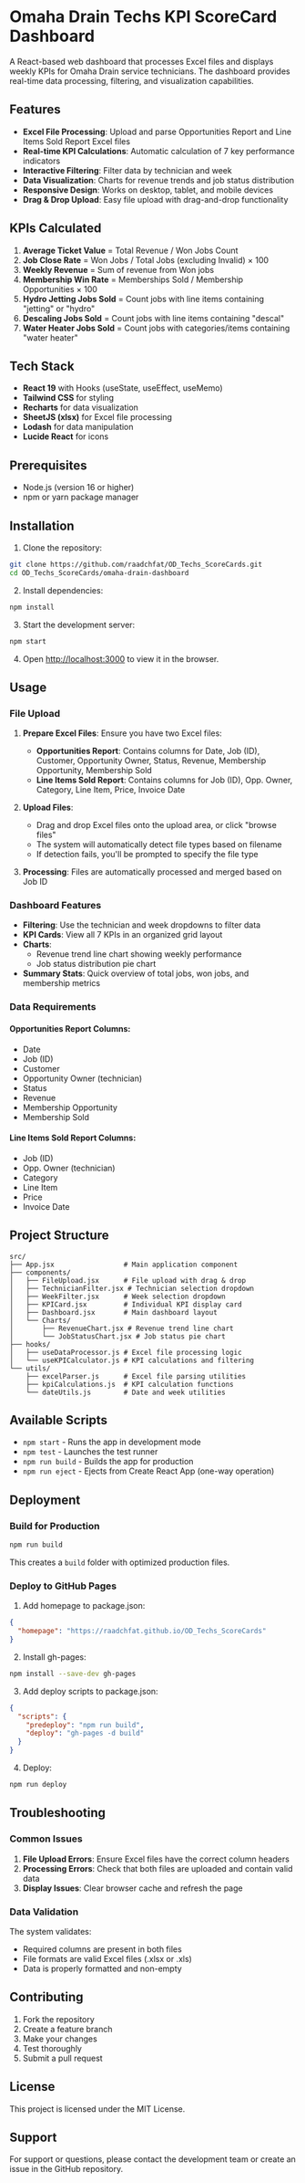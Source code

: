 # Omaha Drain Techs KPI ScoreCard Dashboard

A React-based web dashboard that processes Excel files and displays weekly KPIs for Omaha Drain service technicians. The dashboard provides real-time data processing, filtering, and visualization capabilities.

## Features

- **Excel File Processing**: Upload and parse Opportunities Report and Line Items Sold Report Excel files
- **Real-time KPI Calculations**: Automatic calculation of 7 key performance indicators
- **Interactive Filtering**: Filter data by technician and week
- **Data Visualization**: Charts for revenue trends and job status distribution
- **Responsive Design**: Works on desktop, tablet, and mobile devices
- **Drag & Drop Upload**: Easy file upload with drag-and-drop functionality

## KPIs Calculated

1. **Average Ticket Value** = Total Revenue / Won Jobs Count
2. **Job Close Rate** = Won Jobs / Total Jobs (excluding Invalid) × 100
3. **Weekly Revenue** = Sum of revenue from Won jobs
4. **Membership Win Rate** = Memberships Sold / Membership Opportunities × 100
5. **Hydro Jetting Jobs Sold** = Count jobs with line items containing "jetting" or "hydro"
6. **Descaling Jobs Sold** = Count jobs with line items containing "descal"
7. **Water Heater Jobs Sold** = Count jobs with categories/items containing "water heater"

## Tech Stack

- **React 19** with Hooks (useState, useEffect, useMemo)
- **Tailwind CSS** for styling
- **Recharts** for data visualization
- **SheetJS (xlsx)** for Excel file processing
- **Lodash** for data manipulation
- **Lucide React** for icons

## Prerequisites

- Node.js (version 16 or higher)
- npm or yarn package manager

## Installation

1. Clone the repository:
```bash
git clone https://github.com/raadchfat/OD_Techs_ScoreCards.git
cd OD_Techs_ScoreCards/omaha-drain-dashboard
```

2. Install dependencies:
```bash
npm install
```

3. Start the development server:
```bash
npm start
```

4. Open [http://localhost:3000](http://localhost:3000) to view it in the browser.

## Usage

### File Upload

1. **Prepare Excel Files**: Ensure you have two Excel files:
   - **Opportunities Report**: Contains columns for Date, Job (ID), Customer, Opportunity Owner, Status, Revenue, Membership Opportunity, Membership Sold
   - **Line Items Sold Report**: Contains columns for Job (ID), Opp. Owner, Category, Line Item, Price, Invoice Date

2. **Upload Files**: 
   - Drag and drop Excel files onto the upload area, or click "browse files"
   - The system will automatically detect file types based on filename
   - If detection fails, you'll be prompted to specify the file type

3. **Processing**: Files are automatically processed and merged based on Job ID

### Dashboard Features

- **Filtering**: Use the technician and week dropdowns to filter data
- **KPI Cards**: View all 7 KPIs in an organized grid layout
- **Charts**: 
  - Revenue trend line chart showing weekly performance
  - Job status distribution pie chart
- **Summary Stats**: Quick overview of total jobs, won jobs, and membership metrics

### Data Requirements

#### Opportunities Report Columns:
- Date
- Job (ID)
- Customer
- Opportunity Owner (technician)
- Status
- Revenue
- Membership Opportunity
- Membership Sold

#### Line Items Sold Report Columns:
- Job (ID)
- Opp. Owner (technician)
- Category
- Line Item
- Price
- Invoice Date

## Project Structure

```
src/
├── App.jsx                 # Main application component
├── components/
│   ├── FileUpload.jsx      # File upload with drag & drop
│   ├── TechnicianFilter.jsx # Technician selection dropdown
│   ├── WeekFilter.jsx      # Week selection dropdown
│   ├── KPICard.jsx         # Individual KPI display card
│   ├── Dashboard.jsx       # Main dashboard layout
│   └── Charts/
│       ├── RevenueChart.jsx # Revenue trend line chart
│       └── JobStatusChart.jsx # Job status pie chart
├── hooks/
│   ├── useDataProcessor.js # Excel file processing logic
│   └── useKPICalculator.js # KPI calculations and filtering
└── utils/
    ├── excelParser.js      # Excel file parsing utilities
    ├── kpiCalculations.js  # KPI calculation functions
    └── dateUtils.js        # Date and week utilities
```

## Available Scripts

- `npm start` - Runs the app in development mode
- `npm test` - Launches the test runner
- `npm run build` - Builds the app for production
- `npm run eject` - Ejects from Create React App (one-way operation)

## Deployment

### Build for Production

```bash
npm run build
```

This creates a `build` folder with optimized production files.

### Deploy to GitHub Pages

1. Add homepage to package.json:
```json
{
  "homepage": "https://raadchfat.github.io/OD_Techs_ScoreCards"
}
```

2. Install gh-pages:
```bash
npm install --save-dev gh-pages
```

3. Add deploy scripts to package.json:
```json
{
  "scripts": {
    "predeploy": "npm run build",
    "deploy": "gh-pages -d build"
  }
}
```

4. Deploy:
```bash
npm run deploy
```

## Troubleshooting

### Common Issues

1. **File Upload Errors**: Ensure Excel files have the correct column headers
2. **Processing Errors**: Check that both files are uploaded and contain valid data
3. **Display Issues**: Clear browser cache and refresh the page

### Data Validation

The system validates:
- Required columns are present in both files
- File formats are valid Excel files (.xlsx or .xls)
- Data is properly formatted and non-empty

## Contributing

1. Fork the repository
2. Create a feature branch
3. Make your changes
4. Test thoroughly
5. Submit a pull request

## License

This project is licensed under the MIT License.

## Support

For support or questions, please contact the development team or create an issue in the GitHub repository.

